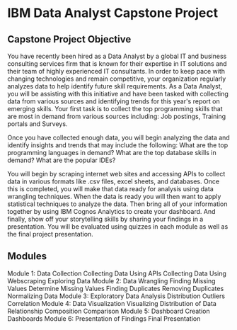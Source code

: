 # IBM Data Analyst Capstone Project

## Capstone Project Objective

You have recently been hired as a Data Analyst by a global IT and business consulting services firm that is known for their expertise in IT solutions and their team of highly experienced IT consultants. In order to keep pace with changing technologies and remain competitive, your organization regularly analyzes data to help identify future skill requirements. As a Data Analyst, you will be assisting with this initiative and have been tasked with collecting data from various sources and identifying trends for this year's report on emerging skills. Your first task is to collect the top programming skills that are most in demand from various sources including: Job postings, Training portals and Surveys.

Once you have collected enough data, you will begin analyzing the data and identify insights and trends that may include the following: What are the top programming languages in demand? What are the top database skills in demand? What are the popular IDEs?

You will begin by scraping internet web sites and accessing APIs to collect data in various formats like .csv files, excel sheets, and databases. Once this is completed, you will make that data ready for analysis using data wrangling techniques. When the data is ready you will then want to apply statistical techniques to analyze the data. Then bring all of your information together by using IBM Cognos Analytics to create your dashboard. And finally, show off your storytelling skills by sharing your findings in a presentation. You will be evaluated using quizzes in each module as well as the final project presentation.


## Modules

Module 1: Data Collection
Collecting Data Using APIs
Collecting Data Using Webscraping
Exploring Data
Module 2: Data Wrangling
Finding Missing Values
Determine Missing Values
Finding Duplicates
Removing Duplicates
Normalizing Data
Module 3: Exploratory Data Analysis
Distribution
Outliers
Correlation
Module 4: Data Visualization
Visualizing Distribution of Data
Relationship
Composition
Comparison
Module 5: Dashboard
Creation
Dashboards
Module 6: Presentation of Findings
Final Presentation
